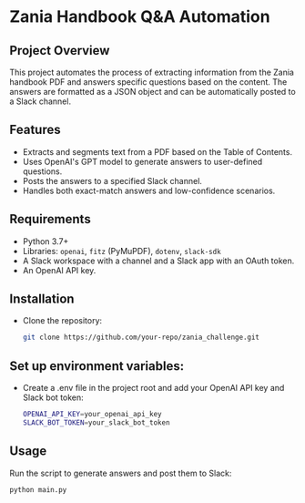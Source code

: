 # Zania Handbook Q&A Automation

## Project Overview
This project automates the process of extracting information from the Zania handbook PDF and answers specific questions based on the content. The answers are formatted as a JSON object and can be automatically posted to a Slack channel.

## Features
- Extracts and segments text from a PDF based on the Table of Contents.
- Uses OpenAI's GPT model to generate answers to user-defined questions.
- Posts the answers to a specified Slack channel.
- Handles both exact-match answers and low-confidence scenarios.

## Requirements
- Python 3.7+
- Libraries: `openai`, `fitz` (PyMuPDF), `dotenv`, `slack-sdk`
- A Slack workspace with a channel and a Slack app with an OAuth token.
- An OpenAI API key.

## Installation
- Clone the repository:
  ```bash
  git clone https://github.com/your-repo/zania_challenge.git

## Set up environment variables:
- Create a .env file in the project root and add your OpenAI API key and Slack bot token:
  ```bash
  OPENAI_API_KEY=your_openai_api_key
  SLACK_BOT_TOKEN=your_slack_bot_token
  
## Usage
Run the script to generate answers and post them to Slack:
  ```bash
  python main.py
